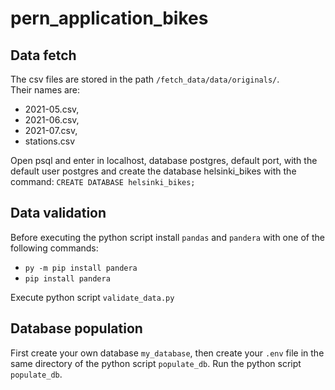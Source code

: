 # pern_application_bikes
## Data fetch
The csv files are stored in the path `/fetch_data/data/originals/`. \
Their names are:
- 2021-05.csv, 
- 2021-06.csv, 
- 2021-07.csv, 
- stations.csv

Open psql and enter in localhost, database postgres, default port, with the default user postgres and create the database helsinki_bikes with the command:
`CREATE DATABASE helsinki_bikes;`

## Data validation
Before executing the python script install `pandas` and `pandera` with one of the following commands:
- `py -m pip install pandera`  
- `pip install pandera` 

Execute python script `validate_data.py`

## Database population
First create your own database `my_database`, then create your `.env` file in the same directory of the python script `populate_db`.
Run the python script `populate_db`.

